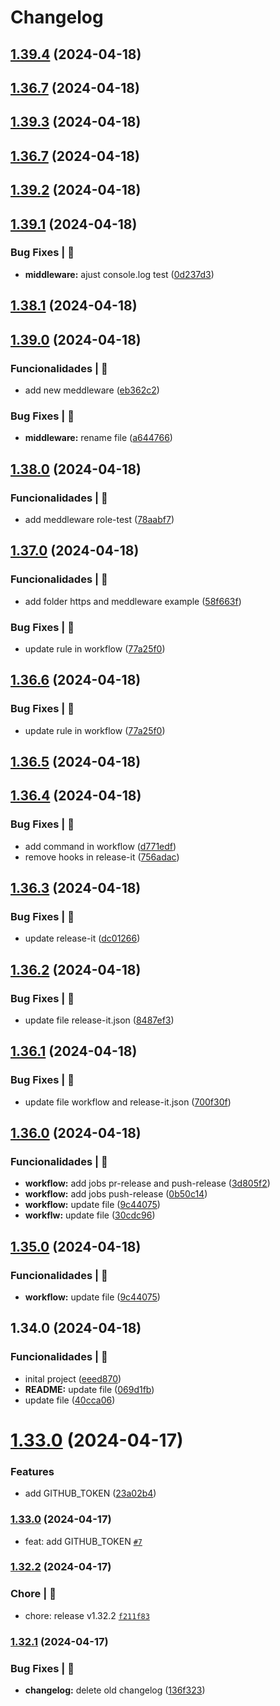 # Changelog

## [1.39.4](https://github.com/alexsandroferreira/base-node-ts/compare/1.39.2...1.39.4) (2024-04-18)

## [1.36.7](https://github.com/alexsandroferreira/base-node-ts/compare/1.39.2...1.39.4) (2024-04-18)

## [1.39.3](https://github.com/alexsandroferreira/base-node-ts/compare/1.39.2...1.39.3) (2024-04-18)

## [1.36.7](https://github.com/alexsandroferreira/base-node-ts/compare/1.39.2...1.39.3) (2024-04-18)

## [1.39.2](https://github.com/alexsandroferreira/base-node-ts/compare/1.39.1...1.39.2) (2024-04-18)

## [1.39.1](https://github.com/alexsandroferreira/base-node-ts/compare/1.39.0...1.39.1) (2024-04-18)


### Bug Fixes | 🚨

* **middleware:** ajust console.log test ([0d237d3](https://github.com/alexsandroferreira/base-node-ts/commit/0d237d3b883e47f432099c6ceaa9d55c6b882bc4))

## [1.38.1](https://github.com/alexsandroferreira/base-node-ts/compare/1.39.0...1.39.1) (2024-04-18)

## [1.39.0](https://github.com/alexsandroferreira/base-node-ts/compare/1.38.0...1.39.0) (2024-04-18)


### Funcionalidades | 🏁

* add new meddleware ([eb362c2](https://github.com/alexsandroferreira/base-node-ts/commit/eb362c2c636a185b2e0cef274685ddf783c455de))


### Bug Fixes | 🚨

* **middleware:** rename file ([a644766](https://github.com/alexsandroferreira/base-node-ts/commit/a6447662a7e531b56103e6c47e0e74fb7e8fb099))

## [1.38.0](https://github.com/alexsandroferreira/base-node-ts/compare/1.37.0...1.38.0) (2024-04-18)


### Funcionalidades | 🏁

* add meddleware role-test ([78aabf7](https://github.com/alexsandroferreira/base-node-ts/commit/78aabf75385af15237d046e188958cad50881d29))

## [1.37.0](https://github.com/alexsandroferreira/base-node-ts/compare/1.36.5...1.37.0) (2024-04-18)


### Funcionalidades | 🏁

* add folder https and meddleware example ([58f663f](https://github.com/alexsandroferreira/base-node-ts/commit/58f663fa233d84ebb155b09aa6955aedae8a6726))


### Bug Fixes | 🚨

* update rule in workflow ([77a25f0](https://github.com/alexsandroferreira/base-node-ts/commit/77a25f05230619279eb15cc86428740a6afaabd2))

## [1.36.6](https://github.com/alexsandroferreira/base-node-ts/compare/1.36.5...1.36.6) (2024-04-18)


### Bug Fixes | 🚨

* update rule in workflow ([77a25f0](https://github.com/alexsandroferreira/base-node-ts/commit/77a25f05230619279eb15cc86428740a6afaabd2))

## [1.36.5](https://github.com/alexsandroferreira/base-node-ts/compare/1.36.4...1.36.5) (2024-04-18)

## [1.36.4](https://github.com/alexsandroferreira/base-node-ts/compare/1.36.3...1.36.4) (2024-04-18)


### Bug Fixes | 🚨

* add command in workflow ([d771edf](https://github.com/alexsandroferreira/base-node-ts/commit/d771edf571adb2ba3b943bc053556806b0ce6f5b))
* remove hooks in release-it ([756adac](https://github.com/alexsandroferreira/base-node-ts/commit/756adac92d02e64d554da8995ad4e33faa242e8c))

## [1.36.3](https://github.com/alexsandroferreira/base-node-ts/compare/1.36.2...1.36.3) (2024-04-18)


### Bug Fixes | 🚨

* update release-it ([dc01266](https://github.com/alexsandroferreira/base-node-ts/commit/dc01266c4c9f6ae119e604431729dbe00f015f1b))

## [1.36.2](https://github.com/alexsandroferreira/base-node-ts/compare/1.36.1...1.36.2) (2024-04-18)


### Bug Fixes | 🚨

* update file release-it.json ([8487ef3](https://github.com/alexsandroferreira/base-node-ts/commit/8487ef33b2597bb4e90af657d4db99428911fb37))

## [1.36.1](https://github.com/alexsandroferreira/base-node-ts/compare/1.36.0...1.36.1) (2024-04-18)


### Bug Fixes | 🚨

* update file workflow and release-it.json ([700f30f](https://github.com/alexsandroferreira/base-node-ts/commit/700f30ffbbd8994c600fc4080de79f76f4a54fca))

## [1.36.0](https://github.com/alexsandroferreira/base-node-ts/compare/1.34.0...1.36.0) (2024-04-18)


### Funcionalidades | 🏁

* **workflow:** add jobs pr-release and push-release ([3d805f2](https://github.com/alexsandroferreira/base-node-ts/commit/3d805f21c7d1a71b433aa8c0881ba9edc5741e16))
* **workflow:** add jobs push-release ([0b50c14](https://github.com/alexsandroferreira/base-node-ts/commit/0b50c14eb3a8ae52cfcc73daac1196477648b942))
* **workflow:** update file ([9c44075](https://github.com/alexsandroferreira/base-node-ts/commit/9c44075a2c6d5a2e78a7742030cbb0a1013fc31f))
* **workflw:** update file ([30cdc96](https://github.com/alexsandroferreira/base-node-ts/commit/30cdc963c8950b6af32847024f47014f3a89c913))

## [1.35.0](https://github.com/alexsandroferreira/base-node-ts/compare/1.34.0...1.35.0) (2024-04-18)


### Funcionalidades | 🏁

* **workflow:** update file ([9c44075](https://github.com/alexsandroferreira/base-node-ts/commit/9c44075a2c6d5a2e78a7742030cbb0a1013fc31f))

## 1.34.0 (2024-04-18)


### Funcionalidades | 🏁

* inital project ([eeed870](https://github.com/alexsandroferreira/base-node-ts/commit/eeed8703d035024e33ac4d041a41b8bc34b0a2c8))
* **README:** update file ([069d1fb](https://github.com/alexsandroferreira/base-node-ts/commit/069d1fb9f5f2700b06caed385dda8aecceeb0cf4))
* update file ([40cca06](https://github.com/alexsandroferreira/base-node-ts/commit/40cca062ade57a124e7b39a2594a819b6aecad47))

# [1.33.0](https://github.com/alexsandroferreira/base-node-ts/compare/1.32.2...1.33.0) (2024-04-17)


### Features

* add GITHUB_TOKEN ([23a02b4](https://github.com/alexsandroferreira/base-node-ts/commit/23a02b4e4fb85010eaaa5fc8ef30c742bec72ee7))



### [1.33.0](https://github.com/alexsandroferreira/base-node-ts/compare/1.32.2...1.33.0) (2024-04-17)

- feat: add GITHUB_TOKEN [`#7`](https://github.com/alexsandroferreira/base-node-ts/pull/7)

### [1.32.2](https://github.com/alexsandroferreira/base-node-ts/compare/1.32.1...1.32.2) (2024-04-17)

### Chore | 🔧
- chore: release v1.32.2 [`f211f83`](https://github.com/alexsandroferreira/base-node-ts/commit/f211f83c42319d9d7b0c2738c513ff5735a82662)

### [1.32.1](https://github.com/alexsandroferreira/base-node-ts/compare/1.32.0...1.32.1) (2024-04-17)

### Bug Fixes | 🚨

* **changelog:** delete old changelog ([136f323](https://github.com/alexsandroferreira/base-node-ts/commit/136f323a1069d089f578c22503871f4e31ce5695))

